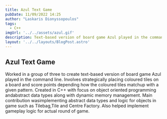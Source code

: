 ```yaml
---
title: Azul Text Game
pubDate: 11/09/2022 14:25
author: "Laskaris Dionyssopoulos"
tags:
  - C++
imgUrl: '../../assets/azul.gif'
description: Text-based version of board game Azul played in the command line.
layout: '../../layouts/BlogPost.astro'
---
```


## Azul Text Game
Worked in a group of three to create text-based version of board game Azul played
in the command line. Involves strategically placing coloured tiles on a board
and score points depending how the coloured tiles matchup with a given pattern.
Created in C++ with focus on object oriented programming andabstract data types
along with dynamic memory management. Main contribution wasimplementing abstract
data types and logic for objects in game such as Tilebag,Tile and Centre Factory.
Also helped implement gameplay logic for actual round of game. 



